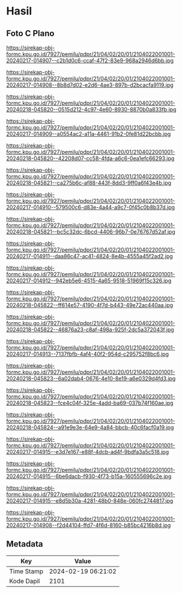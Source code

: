 # Hasil

## Foto C Plano

https://sirekap-obj-formc.kpu.go.id/7927/pemilu/pdpr/21/04/02/20/01/2104022001001-20240217-014907--c2b1d0c6-ccaf-47f2-83e9-968a2946d6bb.jpg

https://sirekap-obj-formc.kpu.go.id/7927/pemilu/pdpr/21/04/02/20/01/2104022001001-20240217-014908--8b8d7d02-e2d6-4ae3-897b-d2bcacfa9119.jpg

https://sirekap-obj-formc.kpu.go.id/7927/pemilu/pdpr/21/04/02/20/01/2104022001001-20240218-045820--0515d212-4c97-4e60-8930-8870b0a833fb.jpg

https://sirekap-obj-formc.kpu.go.id/7927/pemilu/pdpr/21/04/02/20/01/2104022001001-20240217-014909--a0554ac2-a11a-4461-91b2-0fe81d22bcbb.jpg

https://sirekap-obj-formc.kpu.go.id/7927/pemilu/pdpr/21/04/02/20/01/2104022001001-20240218-045820--42208d07-cc58-4fda-a6c6-0ea1efc66293.jpg

https://sirekap-obj-formc.kpu.go.id/7927/pemilu/pdpr/21/04/02/20/01/2104022001001-20240218-045821--ca275b6c-af88-443f-8dd3-9ff0a6f43e4b.jpg

https://sirekap-obj-formc.kpu.go.id/7927/pemilu/pdpr/21/04/02/20/01/2104022001001-20240217-014910--579500c6-d83e-4a44-a9c7-0f45c0b8b37d.jpg

https://sirekap-obj-formc.kpu.go.id/7927/pemilu/pdpr/21/04/02/20/01/2104022001001-20240218-045821--bc5c32dc-6bcd-4406-96b7-0e76767d52af.jpg

https://sirekap-obj-formc.kpu.go.id/7927/pemilu/pdpr/21/04/02/20/01/2104022001001-20240217-014911--daa86c47-ac41-4824-8e4b-4555a45f2ad2.jpg

https://sirekap-obj-formc.kpu.go.id/7927/pemilu/pdpr/21/04/02/20/01/2104022001001-20240217-014912--942eb5e6-4515-4a65-9518-51969f15c326.jpg

https://sirekap-obj-formc.kpu.go.id/7927/pemilu/pdpr/21/04/02/20/01/2104022001001-20240218-045822--ff614e57-4190-4f7d-b443-49e72ac440aa.jpg

https://sirekap-obj-formc.kpu.go.id/7927/pemilu/pdpr/21/04/02/20/01/2104022001001-20240218-045822--46876a23-c8af-498a-925f-2dc5a372043f.jpg

https://sirekap-obj-formc.kpu.go.id/7927/pemilu/pdpr/21/04/02/20/01/2104022001001-20240217-014913--7137fbfb-4af4-40f2-954d-c295752f8bc6.jpg

https://sirekap-obj-formc.kpu.go.id/7927/pemilu/pdpr/21/04/02/20/01/2104022001001-20240218-045823--6a02dab4-0676-4e10-8e19-a6e0329d4fd3.jpg

https://sirekap-obj-formc.kpu.go.id/7927/pemilu/pdpr/21/04/02/20/01/2104022001001-20240218-045823--fce4c04f-325e-4add-ba69-037b74f160ae.jpg

https://sirekap-obj-formc.kpu.go.id/7927/pemilu/pdpr/21/04/02/20/01/2104022001001-20240218-045824--a91e9e3e-64e9-4a84-bbcb-40c6facf0a19.jpg

https://sirekap-obj-formc.kpu.go.id/7927/pemilu/pdpr/21/04/02/20/01/2104022001001-20240217-014915--e3d7e167-e88f-4dcb-ad4f-9bdfa3a5c518.jpg

https://sirekap-obj-formc.kpu.go.id/7927/pemilu/pdpr/21/04/02/20/01/2104022001001-20240217-014915--6be6dacb-f930-4f73-b15a-160555696c2e.jpg

https://sirekap-obj-formc.kpu.go.id/7927/pemilu/pdpr/21/04/02/20/01/2104022001001-20240217-014915--e8d5b30a-4281-48b0-848e-060fc2744817.jpg

https://sirekap-obj-formc.kpu.go.id/7927/pemilu/pdpr/21/04/02/20/01/2104022001001-20240217-014908--f2d44104-ffd7-4f6d-8160-b85bc4216b8d.jpg


## Metadata

| Key        | Value               |
| ---------- | ------------------- |
| Time Stamp | 2024-02-19 06:21:02 |
| Kode Dapil | 2101                |



